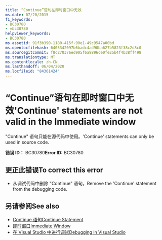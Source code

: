 ```yaml
---
title: “Continue”语句在即时窗口中无效
ms.date: 07/20/2015
f1_keywords:
- BC30780
- vbc30780
helpviewer_keywords:
- BC30780
ms.assetid: 91f3b390-1180-415f-90e1-49c9547a00bd
ms.openlocfilehash: 6405342097b6badc4ad90ba627b5823f38c2d8c0
ms.sourcegitcommit: f8c270376ed905f6a8896ce0fe25b4f4b38ff498
ms.translationtype: MT
ms.contentlocale: zh-CN
ms.lasthandoff: 06/04/2020
ms.locfileid: "84361424"
---
```

# <a name="continue-statements-are-not-valid-in-the-immediate-window"></a><span data-ttu-id="69e2e-102">“Continue”语句在即时窗口中无效</span><span class="sxs-lookup"><span data-stu-id="69e2e-102">'Continue' statements are not valid in the Immediate window</span></span>
<span data-ttu-id="69e2e-103">"Continue" 语句只能在源代码中使用。</span><span class="sxs-lookup"><span data-stu-id="69e2e-103">'Continue' statements can only be used in source code.</span></span>  
  
 <span data-ttu-id="69e2e-104">**错误 ID：** BC30780</span><span class="sxs-lookup"><span data-stu-id="69e2e-104">**Error ID:** BC30780</span></span>  
  
## <a name="to-correct-this-error"></a><span data-ttu-id="69e2e-105">更正此错误</span><span class="sxs-lookup"><span data-stu-id="69e2e-105">To correct this error</span></span>  
  
- <span data-ttu-id="69e2e-106">从调试代码中删除 "Continue" 语句。</span><span class="sxs-lookup"><span data-stu-id="69e2e-106">Remove the 'Continue' statement from the debugging code.</span></span>  
  
## <a name="see-also"></a><span data-ttu-id="69e2e-107">另请参阅</span><span class="sxs-lookup"><span data-stu-id="69e2e-107">See also</span></span>

- [<span data-ttu-id="69e2e-108">Continue 语句</span><span class="sxs-lookup"><span data-stu-id="69e2e-108">Continue Statement</span></span>](../language-reference/statements/continue-statement.md)
- [<span data-ttu-id="69e2e-109">即时窗口</span><span class="sxs-lookup"><span data-stu-id="69e2e-109">Immediate Window</span></span>](/visualstudio/ide/reference/immediate-window)
- [<span data-ttu-id="69e2e-110">在 Visual Studio 中进行调试</span><span class="sxs-lookup"><span data-stu-id="69e2e-110">Debugging in Visual Studio</span></span>](/visualstudio/debugger/debugger-feature-tour)
